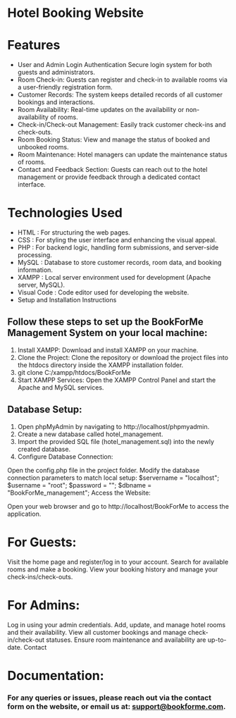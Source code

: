 # Hotel Booking Website 

# Features

- User and Admin Login Authentication Secure login system for both guests and administrators.
- Room Check-in: Guests can register and check-in to available rooms via a user-friendly registration form.
- Customer Records: The system keeps detailed records of all customer bookings and interactions.
- Room Availability: Real-time updates on the availability or non-availability of rooms.
- Check-in/Check-out Management: Easily track customer check-ins and check-outs.
- Room Booking Status: View and manage the status of booked and unbooked rooms.
- Room Maintenance: Hotel managers can update the maintenance status of rooms.
- Contact and Feedback Section: Guests can reach out to the hotel management or provide feedback through a dedicated contact interface.

# Technologies Used

- HTML : For structuring the web pages.
- CSS : For styling the user interface and enhancing the visual appeal.
- PHP : For backend logic, handling form submissions, and server-side processing.
- MySQL : Database to store customer records, room data, and booking information.
- XAMPP : Local server environment used for development (Apache server, MySQL).
- Visual Code : Code editor used for developing the website.
- Setup and Installation Instructions

## Follow these steps to set up the BookForMe Management System on your local machine:

1. Install XAMPP: Download and install XAMPP on your machine.
2. Clone the Project: Clone the repository or download the project files into the htdocs directory inside the XAMPP installation folder.
3. git clone <repository-url> C:/xampp/htdocs/BookForMe
4. Start XAMPP Services: Open the XAMPP Control Panel and start the Apache and MySQL services.

## Database Setup:

1. Open phpMyAdmin by navigating to http://localhost/phpmyadmin.
2. Create a new database called hotel_management.
3. Import the provided SQL file (hotel_management.sql) into the newly created database.
4. Configure Database Connection:

Open the config.php file in the project folder.
Modify the database connection parameters to match local setup:
$servername = "localhost";
$username = "root";
$password = "";
$dbname = "BookForMe_management";
Access the Website:

Open your web browser and go to http://localhost/BookForMe to access the application.

# For Guests:

Visit the home page and register/log in to your account.
Search for available rooms and make a booking.
View your booking history and manage your check-ins/check-outs.

# For Admins:

Log in using your admin credentials.
Add, update, and manage hotel rooms and their availability.
View all customer bookings and manage check-in/check-out statuses.
Ensure room maintenance and availability are up-to-date.
Contact

# Documentation: 



### For any queries or issues, please reach out via the contact form on the website, or email us at: support@bookforme.com.
